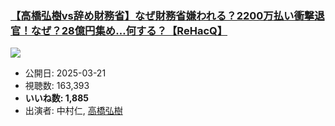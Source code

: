 ### [【高橋弘樹vs辞め財務省】なぜ財務省嫌われる？2200万払い衝撃退官！なぜ？28億円集め…何する？【ReHacQ】](https://www.youtube.com/watch?v=szg5H8-5wy4)
[![](https://img.youtube.com/vi/szg5H8-5wy4/sddefault.jpg)](https://www.youtube.com/watch?v=szg5H8-5wy4)
-   公開日: 2025-03-21
-   視聴数: 163,393
-   **いいね数: 1,885**
-   出演者: 中村仁, [高橋弘樹](/rehacq_fan/people/高橋弘樹 "wikilink")
